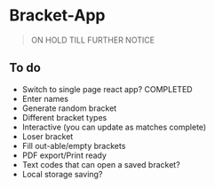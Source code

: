 # Bracket-App

> ON HOLD TILL FURTHER NOTICE

## To do
- Switch to single page react app? COMPLETED
- Enter names
- Generate random bracket
- Different bracket types
- Interactive (you can update as matches complete)
- Loser bracket
- Fill out-able/empty brackets
- PDF export/Print ready
- Text codes that can open a saved bracket?
- Local storage saving?